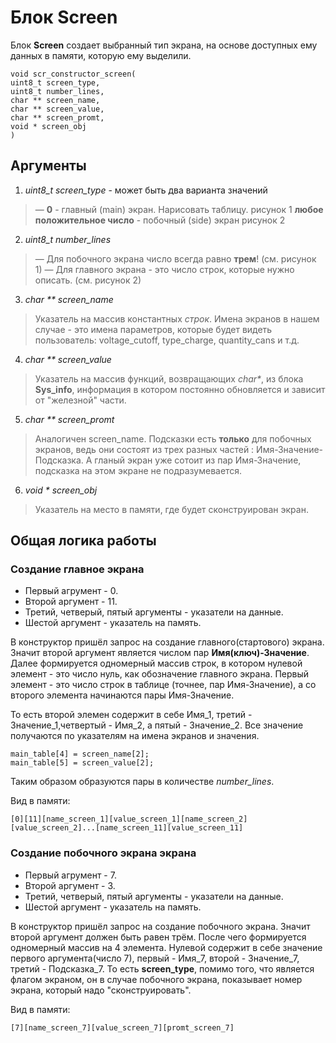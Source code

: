 # Блок Screen #

Блок **Screen** создает выбранный тип экрана, на основе доступных ему данных в памяти, которую ему выделили.

	void scr_constructor_screen(
	uint8_t screen_type,
	uint8_t number_lines,
	char ** screen_name,
	char ** screen_value,
	char ** screen_promt,
	void * screen_obj
	)

## Аргументы ##
1. *uint8_t screen_type* - может быть два варианта значений

> — **0** - главный (main) экран. Нарисовать таблицу.
> рисунок 1
> **любое положительное число** - побочный (side) экран
> рисунок 2

2. *uint8_t number_lines*

> — Для побочного экрана число всегда равно **трем**! (см. рисунок 1)
> — Для главного экрана - это число строк, которые нужно описать. (см. рисунок 2)

3. *char ** screen_name* 

>Указатель на массив константных *строк*.
>Имена экранов в нашем случае - это имена параметров, которые будет видеть пользователь: voltage_cutoff, type_charge, quantity_cans и т.д.

4. *char ** screen_value*

>Указатель на массив функций, возвращающих *char\**,  из блока **Sys_info**, информация в котором постоянно обновляется и зависит от  "железной" части.  

5. *char ** screen_promt*

>Аналогичен screen_name. 
>Подсказки есть **только** для побочных экранов, ведь они состоят из трех разных частей : Имя-Значение-Подсказка. А гланый экран уже сотоит из пар Имя-Значение, подсказка на этом экране не подразумевается. 

6. *void * screen_obj*

>Указатель на место в памяти, где будет сконструирован экран.

## Общая логика работы ##

### Создание главное экрана ###

* Первый агрумент - 0.
* Второй аргумент - 11.
* Третий, четверый, пятый аргументы - указатели на данные.
* Шестой аргумент - указатель на память.

В конструктор пришёл запрос на создание главного(стартового) экрана. Значит второй аргумент является числом пар **Имя(ключ)-Значение**. Далее формируется  одномерный массив строк, в котором нулевой элемент - это число нуль, как обозначение главного экрана. Первый элемент - это число строк в таблице (точнее, пар Имя-Значение), а со второго элемента начинаются пары Имя-Значение.

То есть второй элемен содержит в себе Имя_1, третий - Значение_1,четвертый - Имя_2, а пятый - Значение_2. Все значение получаются по указателям на имена экранов и значения. 
	
	main_table[4] = screen_name[2];
	main_table[5] = screen_value[2];

Таким образом образуются пары в количестве *number_lines*.    

Вид в памяти:
	
	[0][11][name_screen_1][value_screen_1][name_screen_2][value_screen_2]...[name_screen_11][value_screen_11]

### Создание побочного экрана экрана ###

* Первый агрумент - 7.
* Второй аргумент - 3.
* Третий, четверый, пятый аргументы - указатели на данные.
* Шестой аргумент - указатель на память.

В конструктор пришёл запрос на создание побочного экрана. Значит второй аргумент должен быть равен трём. После чего формируется одномерный массив на 4 элемента. Нулевой содержит в себе значение первого аргумента(число 7), первый - Имя_7, второй -  Значение_7, третий -  Подсказка_7. То есть **screen_type**, помимо того, что является флагом экраном, он в случае побочного экрана, показывает номер экрана, который надо "сконструировать".

Вид в памяти:

	[7][name_screen_7][value_screen_7][promt_screen_7] 